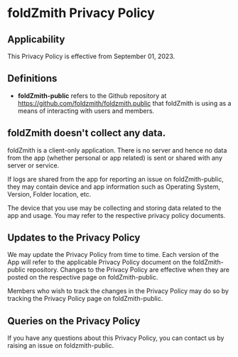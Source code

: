 # foldZmith Privacy Policy

## Applicability
This Privacy Policy is effective from September 01, 2023.

## Definitions

* **foldZmith-public** refers to the Github repository at https://github.com/foldzmith/foldzmith.public that foldZmith is using as a means of interacting with users and members.

## foldZmith doesn't collect any data.
foldZmith is a client-only application. There is no server and hence no data from the app (whether personal or app related) is sent or shared with any server or service.

If logs are shared from the app for reporting an issue on foldZmith-public, they may contain device and app information such as Operating System, Version, Folder location, etc.

The device that you use may be collecting and storing data related to the app and usage. You may refer to the respective privacy policy documents.

## Updates to the Privacy Policy
We may update the Privacy Policy from time to time. Each version of the App will refer to the applicable Privacy Policy document on the foldZmith-public repository.
Changes to the Privacy Policy are effective when they are posted on the respective page on foldZmith-public.

Members who wish to track the changes in the Privacy Policy may do so by tracking the Privacy Policy page on foldZmith-public.

## Queries on the Privacy Policy
If you have any questions about this Privacy Policy, you can contact us by raising an issue on foldzmith-public.